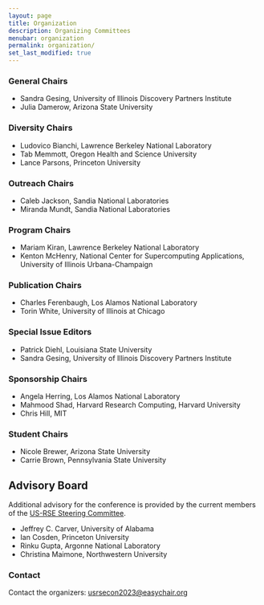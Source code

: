 ```yaml
---
layout: page
title: Organization
description: Organizing Committees
menubar: organization
permalink: organization/
set_last_modified: true
---
```


### General Chairs
- Sandra Gesing, University of Illinois Discovery Partners Institute
- Julia Damerow, Arizona State University

### Diversity Chairs
- Ludovico Bianchi, Lawrence Berkeley National Laboratory
- Tab Memmott, Oregon Health and Science University
- Lance Parsons, Princeton University

### Outreach Chairs
- Caleb Jackson, Sandia National Laboratories
- Miranda Mundt, Sandia National Laboratories

### Program Chairs
- Mariam Kiran, Lawrence Berkeley National Laboratory
- Kenton McHenry, National Center for Supercomputing Applications, University of Illinois Urbana-Champaign

### Publication Chairs
- Charles Ferenbaugh, Los Alamos National Laboratory
- Torin White, University of Illinois at Chicago

### Special Issue Editors
- Patrick Diehl, Louisiana State University
- Sandra Gesing, University of Illinois Discovery Partners Institute

### Sponsorship Chairs
- Angela Herring, Los Alamos National Laboratory
- Mahmood Shad, Harvard Research Computing, Harvard University
- Chris Hill, MIT

### Student Chairs
- Nicole Brewer, Arizona State University
- Carrie Brown, Pennsylvania State University

## Advisory Board

Additional advisory for the conference is provided by the current members of
the [US-RSE Steering Committee](https://us-rse.org/about/steering-committee/).

- Jeffrey C. Carver, University of Alabama
- Ian Cosden, Princeton University
- Rinku Gupta, Argonne National Laboratory
- Christina Maimone, Northwestern University

### Contact

Contact the organizers: [usrsecon2023@easychair.org](mailto:usrsecon2023@easychair.org)
